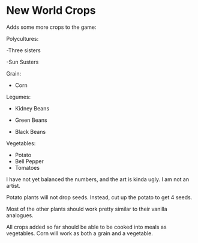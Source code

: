 # New World Crops
Adds some more crops to the game:

Polycultures:

-Three sisters

-Sun Susters

Grain:

- Corn


Legumes:

- Kidney Beans

- Green Beans

- Black Beans


Vegetables:

- Potato
- Bell Pepper
- Tomatoes



I have not yet balanced the numbers, and the art is kinda ugly. I am not an artist.


Potato plants will not drop seeds. Instead, cut up the potato to get 4 seeds.


Most of the other plants should work pretty similar to their vanilla analogues.





All crops added so far should be able to be cooked into meals as vegetables. Corn will work as both a grain and a vegetable.
